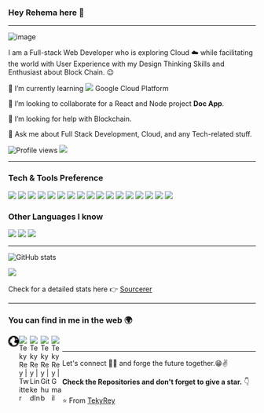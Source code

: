 ### Hey Rehema here 👋

---
![image](https://user-images.githubusercontent.com/69511010/178117531-91117230-78a4-4d9e-ba08-b5f658bf50c7.png)


I am a Full-stack Web Developer who is exploring Cloud :cloud: while facilitating the world with User Experience with my Design Thinking Skills and Enthusiast about Block Chain. :wink:
 
 
 🌱 I’m currently learning <img src="http://img.shields.io/badge/-4285F4?style=flat&logo=google%20cloud&logoColor=white"> Google Cloud Platform
 
 
 👯 I’m looking to collaborate for a React and Node project **Doc App**.
 
 🤔 I’m looking for help with Blockchain.
 
 💬 Ask me about Full Stack Development, Cloud, and any Tech-related stuff.


![Profile views](https://gpvc.arturio.dev/TekyRey)  <img src="https://img.shields.io/github/followers/TekyRey?label=Follow" style=" float:left, margin-right:10px" />


---


### Tech & Tools Preference

<img src = "https://img.shields.io/badge/-HTML5-E34F26?style=flat&logo=html5&logoColor=white"> <img src = "https://img.shields.io/badge/-CSS3-1572B6?style=flat&logo=css3&logoColor=white">
<img src="https://img.shields.io/badge/-Bootstrap-563D7C?style=flat&logo=bootstrap&logoColor=white">
<img src="https://img.shields.io/badge/-JavaScript-eed718?style=flat&logo=javascript&logoColor=ffffff">
<img src="https://img.shields.io/badge/-Sass-cc6699?style=flat&logo=sass&logoColor=ffffff">
<img src="https://img.shields.io/badge/-React-000000?style=flat&logo=react&logoColor=00c8ff">
<img src="https://img.shields.io/badge/-MongoDB-4DB33D?style=flat&logo=mongodb&logoColor=FFFFFF">
<img src="https://img.shields.io/badge/-GraphQL-e535ab?style=flat&logo=graphql&logoColor=FFFFFF">
<img src="https://img.shields.io/badge/-MySQL-F29111?style=flat&logo=mysql&logoColor=FFFFFF">
<img src="https://img.shields.io/badge/-Express.js-787878?style=flat">
<img src="https://img.shields.io/badge/-Node.js-3C873A?style=flat&logo=Node.js&logoColor=white">
<img src="http://img.shields.io/badge/-Google%20Cloud%20Platform-4285F4?style=flat&logo=google%20cloud&logoColor=white">
<img src="http://img.shields.io/badge/-Git-F1502F?style=flat&logo=git&logoColor=FFFFFF">
<img src="http://img.shields.io/badge/-Github-000000?style=flat&logo=github&logoColor=FFFFFF">
<img src="http://img.shields.io/badge/-VS%20Code-007ACC?style=flat&logo=visual%20studio%20code&logoColor=white">
<img src="http://img.shields.io/badge/-Heroku-430098?style=flat&logo=heroku&logoColor=white">
<img src="http://img.shields.io/badge/-Vercel-black?style=flat&logo=vercel&logoColor=white">

### Other Languages I know
<img src="http://img.shields.io/badge/-Java-F89820?style=flat&logo=java&logoColor=white"> <img src="https://img.shields.io/badge/-C%20&%20C++-659ad2?style=flat&logo=c%2B%2B&logoColor=ffffff"> <img src="https://img.shields.io/badge/-Ruby-black?style=flat&logo=python&logoColor=white"> 

---

![GitHub stats](https://github-readme-stats.vercel.app/api?username=TekyRey&show_icons=true&hide_border=true)

 <img src="https://cdn.dribbble.com/users/10971/screenshots/2876534/media/7f6fc1246c1033fbd077422271c40b19.gif" />


Check for a detailed stats here :point_right: [Sourcerer](https://sourcerer.io/TekyRey)

---


### You can find in me in the web 🌍
[<img align="left" alt="TekyRey" width="22px" src="https://raw.githubusercontent.com/iconic/open-iconic/master/svg/globe.svg" />][website]
[<img align="left" alt="TekyRey | Twitter" width="22px" src="https://cdn.jsdelivr.net/npm/simple-icons@v3/icons/twitter.svg" />][twitter]
[<img align="left" alt="TekyRey | LinkedIn" width="22px" src="https://cdn.jsdelivr.net/npm/simple-icons@v3/icons/linkedin.svg" />][linkedin]
[<img align="left" alt="TekyRey | Github" width="22px" src="https://cdn.jsdelivr.net/npm/simple-icons@v3/icons/github.svg" />][github]
[<img align="left" alt="TekyRey | Gmail" width="22px" src="https://cdn.jsdelivr.net/npm/simple-icons@v3/icons/gmail.svg" />][gmail]

<br/>

---

Let's connect 👨‍💻 and forge the future together.😁✌

**Check the Repositories and don't forget to give a star.** 👇

:star: From [TekyRey](https://github.com/TekyRey)

[website]: https://TekyRey.github.io/Portfolio
[twitter]: https://twitter.com/RehemaMwaka1
[linkedin]: https://www.linkedin.com/mwlite/in/rehema-mwaka-48a1801ab
[github]: https://www.github.com/TekyRey
[gmail]: https://www.github.com/TekyRey

